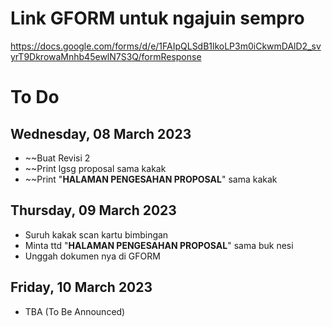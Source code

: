 # Link GFORM untuk ngajuin sempro
https://docs.google.com/forms/d/e/1FAIpQLSdB1lkoLP3m0iCkwmDAlD2_svyrT9DkrowaMnhb45ewlN7S3Q/formResponse

# To Do
## Wednesday, 08 March 2023
- ~~Buat Revisi 2
- ~~Print lgsg proposal sama kakak
- ~~Print "**HALAMAN PENGESAHAN PROPOSAL**" sama kakak

## Thursday, 09 March 2023
- Suruh kakak scan kartu bimbingan
- Minta ttd "**HALAMAN PENGESAHAN PROPOSAL**" sama buk nesi
- Unggah dokumen nya di GFORM

## Friday, 10 March 2023
- TBA (To Be Announced)
